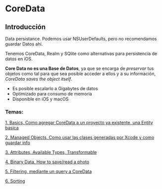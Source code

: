 # CoreData

## Introducción

Data persistance.
Podemos usar NSUserDefaults, pero no recomendamos guardar Datos ahí.

Tenemos CoreData, Realm y SQlite como alternativas para persistencia de datos en iOS.

**Core Data no es una Base de Datos**, ya que se encarga de *preservar* tus objetos como tal para que sea posible acceder a ellos y a su información, *CoreData saves the object itself*.

- Es posible escalarlo a Gigabytes de datos
- Optimizado para consumo de memoria
- Disponible en iOS y macOS

### Temas:

[1. Basics, Como agregar CoreData a un proyecto ya existente, una Entity basica](1_Coredata_Basics.md)

[2. Managed Objects, Como usar las clases generadas por Xcode y como guardar info](2_Coredata_Managed_Objects.md)

[3. Attributes, Available Types, Transformable](3_Attributes.md)

[4. Binary Data, How to save/read a photo](4_Binary_Data.md)

[5. Filtering, mediante un query a CoreData](5_Filtering.md)

[6. Sorting](6_Sorting.md)
